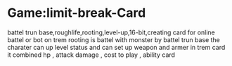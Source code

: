 # Game:limit-break-Card
battel trun base,roughlife,rooting,level-up,16-bit,creating card for online battel or bot on trem rooting is battel with monster by battel trun base 
the charater can up level status and can set up weapon and armer in trem card it combined hp , attack damage , cost to play , ability card
